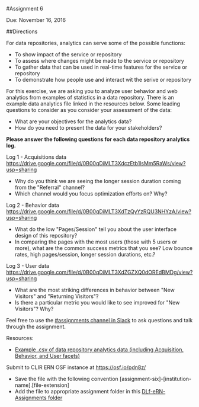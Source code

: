 #Assignment 6

Due: November 16, 2016

##Directions

For data repositories, analytics can serve some of the possible functions:
* To show impact of the service or repository
* To assess where changes might be made to the service or repository
* To gather data that can be used in real-time features for the service or repository
* To demonstrate how people use and interact wit the serive or repository

For this exercise, we are asking you to analyze user behavior and web analytics from examples of statistics in a data repository. There is an example data analytics file linked in the resources below. Some leading questions to consider as you consider your assessment of the data:
* What are your objectives for the analytics data? 
* How do you need to present the data for your stakeholders?

**Please answer the following questions for each data repository analytics log.**

Log 1 - Acquisitions data <https://drive.google.com/file/d/0B00qDiMLT3XdczEtb1lsMm5RaWs/view?usp=sharing>
* Why do you think we are seeing the longer session duration coming from the "Referral" channel?
* Which channel would you focus optimization efforts on? Why? 

Log 2 - Behavior data <https://drive.google.com/file/d/0B00qDiMLT3XdTzQyYzRQU3NHYzA/view?usp=sharing> 
* What do the low "Pages/Session" tell you about the user interface design of this repository?
* In comparing the pages with the most users (those with 5 users or more), what are the common success metrics that you see? Low bounce rates, high pages/session, longer session durations, etc.?

Log 3 - User data <https://drive.google.com/file/d/0B00qDiMLT3XdZGZXQ0dOREdBMDg/view?usp=sharing>
* What are the most striking differences in behavior between "New Visitors" and "Returning Visitors"?
* Is there a particular metric you would like to see improved for "New Visitors"? Why? 

Feel free to use the [#assignments channel in Slack](https://eresearchnetwork.slack.com/messages/assignments/) to ask questions and talk through the assignment.

Resources:  
* [Example .csv of data repository analytics data (including Acquisition, Behavior, and User facets)](https://drive.google.com/folderview?id=0B00qDiMLT3XdbXFONEVNUVc3M00&usp=sharing)

Submit to CLIR ERN OSF instance at <https://osf.io/pdn8z/>
* Save the file with the following convention [assignment-six]-[institution-name].[file-extension]
* Add the file to appropriate assignment folder in this [DLf-eRN-Assignments folder](https://drive.google.com/folderview?id=0B00qDiMLT3XddXBOWWRZM1RISkk&usp=sharing)

